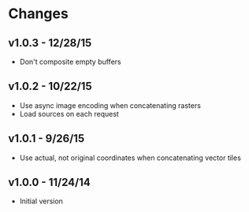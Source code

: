 # Changes

## v1.0.3 - 12/28/15

* Don't composite empty buffers

## v1.0.2 - 10/22/15

* Use async image encoding when concatenating rasters
* Load sources on each request

## v1.0.1 - 9/26/15

* Use actual, not original coordinates when concatenating vector tiles

## v1.0.0 - 11/24/14

* Initial version
